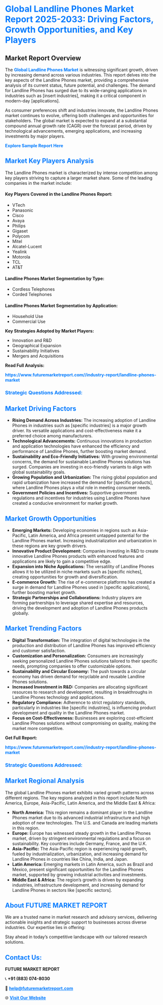 <h1 style="color: #007BFF;">Global Landline Phones Market Report 2025-2033: Driving Factors, Growth Opportunities, and Key Players</h1>

<section id="overview">
<h2>Market Report Overview</h2>
<p>The <a href="https://www.futuremarketreport.com//industry-report/landline-phones-market" style="color: #007BFF; text-decoration: none;"><strong>Global Landline Phones Market</strong></a> is witnessing significant growth, driven by increasing demand across various industries. This report delves into the key aspects of the Landline Phones market, providing a comprehensive analysis of its current status, future potential, and challenges. The demand for Landline Phones has surged due to its wide-ranging applications in industries such as [insert industries], making it a critical component in modern-day [applications].</p>
<p>As consumer preferences shift and industries innovate, the Landline Phones market continues to evolve, offering both challenges and opportunities for stakeholders. The global market is expected to expand at a substantial compound annual growth rate (CAGR) over the forecast period, driven by technological advancements, emerging applications, and increasing investments by major players.</p>
</section>

<section id="overview">
<p><a href="https://www.futuremarketreport.com//request-sample/reportId=76738" style="color: #007BFF; text-decoration: none;"><strong>Explore Sample Report Here</strong></a></p>
</section>

<section id="key-players">
<h2 style="color: #007BFF;">Market Key Players Analysis</h2>
<p>The Landline Phones market is characterized by intense competition among key players striving to capture a larger market share. Some of the leading companies in the market include:</p>
<h4>Key Players Covered in the Landline Phones Report:</h4>
<ul><li>VTech</li><li>Panasonic</li><li>Cisco</li><li>Avaya</li><li>Philips</li><li>Gigaset</li><li>Polycom</li><li>Mitel</li><li>Alcatel-Lucent</li><li>Yealink</li><li>Motorola</li><li>TCL</li><li>AT&amp;T</li></ul>
<h4>Landline Phones Market Segmentation by Type:</h4>
<ul><li>Cordless Telephones</li><li>Corded Telephones</li></ul>

<h4>Landline Phones Market Segmentation by Application:</h4>
<ul><li>Household Use</li><li>Commercial Use</li></ul>
<p><strong>Key Strategies Adopted by Market Players:</strong></p>
<ul>
<li>Innovation and R&D</li>
<li>Geographical Expansion</li>
<li>Sustainability Initiatives</li>
<li>Mergers and Acquisitions</li>
</ul>
</section>

<section>
<p><strong>Read Full Analysis: </strong></p><a href="https://www.futuremarketreport.com//industry-report/landline-phones-market" style="color: #007BFF; text-decoration: none;"><strong>https://www.futuremarketreport.com//industry-report/landline-phones-market</strong></a>
<h3 style="color: #007BFF;">Strategic Questions Addressed:</h3>
</section>

<section id="driving-factors">
<h2 style="color: #007BFF;">Market Driving Factors</h2>
<ul>
<li><strong>Rising Demand Across Industries:</strong> The increasing adoption of Landline Phones in industries such as [specific industries] is a major growth driver. Its versatile applications and cost-effectiveness make it a preferred choice among manufacturers.</li>
<li><strong>Technological Advancements:</strong> Continuous innovations in production and application technologies have enhanced the efficiency and performance of Landline Phones, further boosting market demand.</li>
<li><strong>Sustainability and Eco-Friendly Initiatives:</strong> With growing environmental concerns, the demand for sustainable Landline Phones solutions has surged. Companies are investing in eco-friendly variants to align with global sustainability goals.</li>
<li><strong>Growing Population and Urbanization:</strong> The rising global population and rapid urbanization have increased the demand for [specific products], where Landline Phones plays a vital role in meeting consumer needs.</li>
<li><strong>Government Policies and Incentives:</strong> Supportive government regulations and incentives for industries using Landline Phones have created a conducive environment for market growth.</li>
</ul>
</section>

<section id="growth-opportunities">
<h2 style="color: #007BFF;">Market Growth Opportunities</h2>
<ul>
<li><strong>Emerging Markets:</strong> Developing economies in regions such as Asia-Pacific, Latin America, and Africa present untapped potential for the Landline Phones market. Increasing industrialization and urbanization in these regions are key growth drivers.</li>
<li><strong>Innovative Product Development:</strong> Companies investing in R&D to create innovative Landline Phones products with enhanced features and applications are likely to gain a competitive edge.</li>
<li><strong>Expansion into Niche Applications:</strong> The versatility of Landline Phones allows it to be utilized in niche markets such as [specific niches], creating opportunities for growth and diversification.</li>
<li><strong>E-commerce Growth:</strong> The rise of e-commerce platforms has created a surge in demand for Landline Phones used in [specific applications], further boosting market growth.</li>
<li><strong>Strategic Partnerships and Collaborations:</strong> Industry players are forming partnerships to leverage shared expertise and resources, driving the development and adoption of Landline Phones products globally.</li>
</ul>
</section>

<section id="trending-factors">
<h2 style="color: #007BFF;">Market Trending Factors</h2>
<ul>
<li><strong>Digital Transformation:</strong> The integration of digital technologies in the production and distribution of Landline Phones has improved efficiency and customer satisfaction.</li>
<li><strong>Customization and Personalization:</strong> Consumers are increasingly seeking personalized Landline Phones solutions tailored to their specific needs, prompting companies to offer customizable options.</li>
<li><strong>Sustainability and Circular Economy:</strong> The push towards a circular economy has driven demand for recyclable and reusable Landline Phones solutions.</li>
<li><strong>Increased Investment in R&D:</strong> Companies are allocating significant resources to research and development, resulting in breakthroughs in Landline Phones technology and applications.</li>
<li><strong>Regulatory Compliance:</strong> Adherence to strict regulatory standards, particularly in industries like [specific industries], is influencing product development and quality in the Landline Phones market.</li>
<li><strong>Focus on Cost-Effectiveness:</strong> Businesses are exploring cost-efficient Landline Phones solutions without compromising on quality, making the market more competitive.</li>
</ul>
</section>

<section>
<p><strong>Get Full Report: </strong></p><a href="https://www.futuremarketreport.com//industry-report/landline-phones-market" style="color: #007BFF; text-decoration: none;"><strong>https://www.futuremarketreport.com//industry-report/landline-phones-market</strong></a>
<h3 style="color: #007BFF;">Strategic Questions Addressed:</h3>
</section>


<section id="regional-analysis">
<h2 style="color: #007BFF;">Market Regional Analysis</h2>
<p>The global Landline Phones market exhibits varied growth patterns across different regions. The key regions analyzed in this report include North America, Europe, Asia-Pacific, Latin America, and the Middle East & Africa:</p>
<ul>
<li><strong>North America:</strong> This region remains a dominant player in the Landline Phones market due to its advanced industrial infrastructure and high adoption of new technologies. The U.S. and Canada are leading markets in this region.</li>
<li><strong>Europe:</strong> Europe has witnessed steady growth in the Landline Phones market, driven by stringent environmental regulations and a focus on sustainability. Key countries include Germany, France, and the U.K.</li>
<li><strong>Asia-Pacific:</strong> The Asia-Pacific region is experiencing rapid growth, fueled by industrialization, urbanization, and increasing demand for Landline Phones in countries like China, India, and Japan.</li>
<li><strong>Latin America:</strong> Emerging markets in Latin America, such as Brazil and Mexico, present significant opportunities for the Landline Phones market, supported by growing industrial activities and investments.</li>
<li><strong>Middle East & Africa:</strong> The region’s growth is driven by expanding industries, infrastructure development, and increasing demand for Landline Phones in sectors like [specific sectors].</li>
</ul>
</section>

<footer>
<h2 style="color: #007BFF;">About FUTURE MARKET REPORT</h2>
<p>We are a trusted name in market research and advisory services, delivering actionable insights and strategic support to businesses across diverse industries. Our expertise lies in offering:</p>

<p>Stay ahead in today’s competitive landscape with our tailored research solutions.</p>

<h2 style="color: #007BFF;">Contact Us:</h2>
<p><strong>FUTURE MARKET REPORT</strong></p>
<p>📞 <strong>+91 (883) 074-8030</strong></p>
<p>📧 <strong><a href="mailto:help@futuremarketreport.com" style="color: #007BFF;">help@futuremarketreport.com</a></strong></p>
<p>🌐 <strong><a href="https://www.futuremarketreport.com/" style="color: #007BFF;">Visit Our Website</a></strong></p>
</footer>